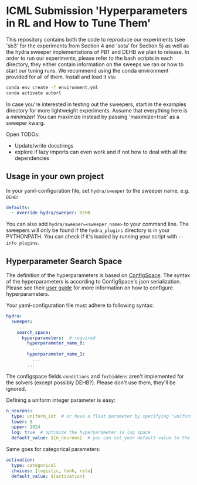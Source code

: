 # ICML Submission 'Hyperparameters in RL and How to Tune Them'

This repository contains both the code to reproduce our experiments (see 'sb3' for the experiments from Section 4 and 'sota' for Section 5) as well as the hydra sweeper implementations of PBT and DEHB we plan to release.
In order to run our experiments, please refer to the bash scripts in each directory, they either contain information on the sweeps we ran or how to start our tuning runs. 
We recommend using the conda environment provided for all of them. Install and load it via:

```bash
conda env create -f environment.yml
conda activate autorl
```

In case you're interested in testing out the sweepers, start in the examples directory for more lightweight experiments.
Assume that everything here is a *minimizer*! You can maximize instead by passing 'maximize=true' as a sweeper kwarg.

Open TODOs:
- Update/write docstrings
- explore if lazy imports can even work and if not how to deal with all the dependencies

## Usage in your own project
In your yaml-configuration file, set `hydra/sweeper` to the sweeper name, e.g. `DEHB`:
```yaml
defaults:
  - override hydra/sweeper: DEHB
```
You can also add `hydra/sweeper=<sweeper_name>` to your command line.
The sweepers will only be found if the `hydra_plugins` directory is in your PYTHONPATH. You can check if it's loaded by running your script with `--info plugins`.

## Hyperparameter Search Space
The definition of the hyperparameters is based on [ConfigSpace](https://github.com/automl/ConfigSpace/).
The syntax of the hyperparameters is according to ConfigSpace's json serialization.
Please see their [user guide](https://automl.github.io/ConfigSpace/master/User-Guide.html)
for more information on how to configure hyperparameters.

Your yaml-configuration file must adhere to following syntax:
```yaml
hydra:
  sweeper:
    ...
    search_space:
      hyperparameters:  # required
        hyperparameter_name_0:
          ...
        hyperparameter_name_1:
          ...
        ...

```
The configspace fields `conditions` and `forbiddens` aren't implemented for the solvers (except possibly DEHB?). Please don't use them, they'll be ignored.

Defining a uniform integer parameter is easy:
```yaml
n_neurons:
  type: uniform_int  # or have a float parameter by specifying 'uniform_float'
  lower: 8
  upper: 1024
  log: true  # optimize the hyperparameter in log space
  default_value: ${n_neurons}  # you can set your default value to the one normally used in your config
```
Same goes for categorical parameters:
```yaml
activation:
  type: categorical
  choices: [logistic, tanh, relu]
  default_value: ${activation}
```
